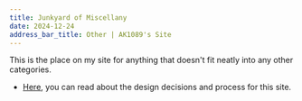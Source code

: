 ```yaml
---
title: Junkyard of Miscellany
date: 2024-12-24
address_bar_title: Other | AK1089's Site
---
```


This is the place on my site for anything that doesn't fit neatly into any other categories.

- [Here](design), you can read about the design decisions and process for this site.